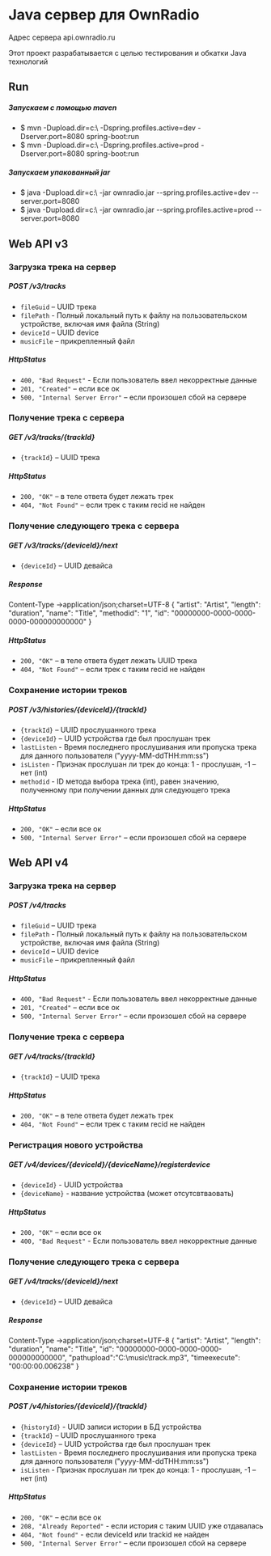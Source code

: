 # Java сервер для OwnRadio 

Адрес сервера api.ownradio.ru

Этот проект разрабатывается с целью тестирования и обкатки Java технологий  

Run
---
##### Запускаем с помощью maven
* $ mvn -Dupload.dir=c:\ -Dspring.profiles.active=dev -Dserver.port=8080 spring-boot:run
* $ mvn -Dupload.dir=c:\ -Dspring.profiles.active=prod -Dserver.port=8080 spring-boot:run

##### Запускаем упакованный jar 
* $ java -Dupload.dir=c:\ -jar ownradio.jar --spring.profiles.active=dev --server.port=8080
* $ java -Dupload.dir=c:\ -jar ownradio.jar --spring.profiles.active=prod --server.port=8080

Web API v3
---

### Загрузка трека на сервер

##### POST /v3/tracks
* `fileGuid` – UUID трека
* `filePath` - Полный локальный путь к файлу на пользовательском устройстве, включая имя файла (String)
* `deviceId` – UUID device
* `musicFile` – прикрепленный файл

##### HttpStatus
* `400, "Bad Request"` - Если пользователь ввел некорректные данные
* `201, "Created"` – если все ок
* `500, "Internal Server Error"` – если произошел сбой на сервере

### Получение трека с сервера
##### GET /v3/tracks/{trackId}
* `{trackId}` – UUID трека

##### HttpStatus
* `200, "OK"` – в теле ответа будет лежать трек
* `404, "Not Found"` – если трек с таким recid не найден

### Получение следующего трека с сервера
##### GET /v3/tracks/{deviceId}/next
* `{deviceId}` – UUID девайса

##### Response
Content-Type →application/json;charset=UTF-8
{
  "artist": "Artist",
  "length": "duration",
  "name": "Title",
  "methodid": "1",
  "id": "00000000-0000-0000-0000-000000000000"
}

##### HttpStatus
* `200, "OK"` – в теле ответа будет лежать UUID трека
* `404, "Not Found"` – если трек с таким recid не найден

### Сохранение истории треков
##### POST /v3/histories/{deviceId}/{trackId}
* `{trackId}` – UUID прослушанного трека
* `{deviceId}` – UUID устройства где был прослушан трек
* `lastListen` - Время последнего прослушивания или пропуска трека для данного пользователя ("yyyy-MM-ddTHH:mm:ss")
* `isListen` - Признак прослушан ли трек до конца:  1 - прослушан, -1 – нет (int)
* `methodid` - ID метода выбора трека (int), равен значению, полученному при получении данных для следующего трека

##### HttpStatus
* `200, "OK"` – если все ок
* `500, "Internal Server Error"` – если произошел сбой на сервере


Web API v4
---
### Загрузка трека на сервер

##### POST /v4/tracks
* `fileGuid` – UUID трека
* `filePath` - Полный локальный путь к файлу на пользовательском устройстве, включая имя файла (String)
* `deviceId` – UUID device
* `musicFile` – прикрепленный файл

##### HttpStatus
* `400, "Bad Request"` - Если пользователь ввел некорректные данные
* `201, "Created"` – если все ок
* `500, "Internal Server Error"` – если произошел сбой на сервере


### Получение трека с сервера
##### GET /v4/tracks/{trackId}
* `{trackId}` – UUID трека

##### HttpStatus
* `200, "OK"` – в теле ответа будет лежать трек
* `404, "Not Found"` – если трек с таким recid не найден


### Регистрация нового устройства
##### GET /v4/devices/{deviceId}/{deviceName}/registerdevice
* `{deviceId}` - UUID устройства
* `{deviceName}` - название устройства (может отсутсвтваовать)
##### HttpStatus
* `200, "OK"` – если все ок
* `400, "Bad Request"` - Если пользователь ввел некорректные данные


### Получение следующего трека с сервера
##### GET /v4/tracks/{deviceId}/next
* `{deviceId}` – UUID девайса

##### Response
Content-Type →application/json;charset=UTF-8
{
  "artist": "Artist",
  "length": "duration",
  "name": "Title",
  "id": "00000000-0000-0000-0000-000000000000",
  "pathupload":"C:\\music\\track.mp3", 
  "timeexecute": "00:00:00.006238"
}

### Сохранение истории треков
##### POST /v4/histories/{deviceId}/{trackId}
* `{historyId}` - UUID записи истории в БД устройства
* `{trackId}` – UUID прослушанного трека
* `{deviceId}` – UUID устройства где был прослушан трек
* `lastListen` - Время последнего прослушивания или пропуска трека для данного пользователя ("yyyy-MM-ddTHH:mm:ss")
* `isListen` - Признак прослушан ли трек до конца:  1 - прослушан, -1 – нет (int)

##### HttpStatus
* `200, "OK"` – если все ок
* `208, "Already Reported"` - если история с таким UUID уже отдавалась
* `404, "Not found"` - если deviceId или trackid не найден
* `500, "Internal Server Error"` – если произошел сбой на сервере
